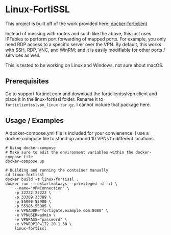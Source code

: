 # Linux-FortiSSL
This project is built off of the work provided here: [docker-forticlient](https://github.com/AuchanDirect/docker-forticlient)

Instead of messing with routes and such like the above, this just uses IPTables to perform port forwarding of mapped ports. For example, you only need RDP access to a specific server over the VPN. By default, this works with SSH, RDP, VNC, and WinRM; and it is easily modifiable for other ports / services as well.

This is tested to be working on Linux and Windows, not sure about macOS.

## Prerequisites
Go to support.fortinet.com and download the forticlientsslvpn client and place it in the linux-fortissl folder. Rename it to `forticlientsslvpn_linux.tar.gz`. I cannot include that package here.

## Usage / Examples

A docker-compose.yml file is included for your convienence. I use a docker-compose file to stand up around 10 VPNs to different locations.

```
# Using docker-compose
# Make sure to edit the environment variables within the docker-compose file
docker-compose up

# Building and running the container manually
cd linux-fortissl
docker build -t linux-fortissl .
docker run --restart=always --privileged -d -it \
    --name="VPNConnection" \
    -p 22222:22222 \
    -p 33389:33389 \
    -p 55900:55900 \
    -p 55985:55985 \
    -e VPNADDR="fortigate.example.com:8088" \
    -e VPNUSER=admin \
    -e VPNPASS="password" \
    -e VPNRDPIP=172.20.1.30 \
    linux-fortissl
```